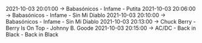 2021-10-03 20:01:00 -> Babasónicos - Infame - Putita
2021-10-03 20:06:00 -> Babasónicos - Infame - Sin Mi Diablo
2021-10-03 20:10:00 -> Babasónicos - Infame - Sin Mi Diablo
2021-10-03 20:13:00 -> Chuck Berry - Berry Is On Top - Johnny B. Goode
2021-10-03 20:15:00 -> AC/DC - Back in Black - Back in Black
